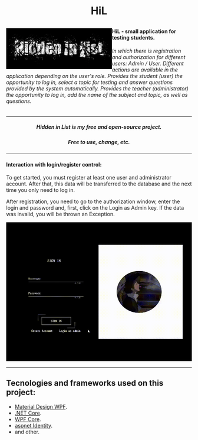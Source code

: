 
<h1 align="center">HiL</h1>
<h2 align="center">
  
<img align="left"  src="./HiL_Store/Resources/HIL2.png" width="57%" >

<h4> HiL - small application for testing students.</h4> 
  
<h6>In which there is registration and authorization for different users: Admin / User. Different actions are available in the application depending on the user's role. Provides the student (user) the opportunity to log in, select a topic for testing and answer questions provided by the system automatically. Provides the teacher (administrator) the opportunity to log in, add the name of the subject and topic, as well as questions.</h6> 

---
  
<h5 align="center">Hidden in List is my free and open-source project. </h5> 
<h5 align="center">Free to use, change, etc. </h5> 

---
  
#### Interaction with login/register control:

To get started, you must register at least one user and administrator account. After that, this data will be transferred to the database and the next time you only need to log in. 
  
After registration, you need to go to the authorization window, enter the login and password and, first, click on the Login as Admin key. If the data was invalid, you will be thrown an Exception. 

![loginHiL](https://github.com/Deshq/HiL_Store/blob/master/HiL_Store/Resources/Screenshots/loginHiL.gif?raw=true)
  
---


## Tecnologies and frameworks used on this project:  
- [Material Design WPF](https://github.com/MaterialDesignInXAML/MaterialDesignInXamlToolkit).    
- [.NET Core](https://github.com/dotnet/core).    
- [WPF Core](https://github.com/dotnet/wpf). 
- [aspnet Identity](https://github.com/aspnet/Identity).
- and other.
